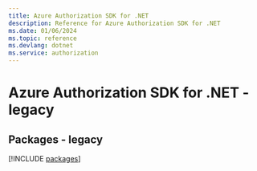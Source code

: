 ```yaml
---
title: Azure Authorization SDK for .NET
description: Reference for Azure Authorization SDK for .NET
ms.date: 01/06/2024
ms.topic: reference
ms.devlang: dotnet
ms.service: authorization
---
```

# Azure Authorization SDK for .NET - legacy
## Packages - legacy
[!INCLUDE [packages](authorization-index.md)]